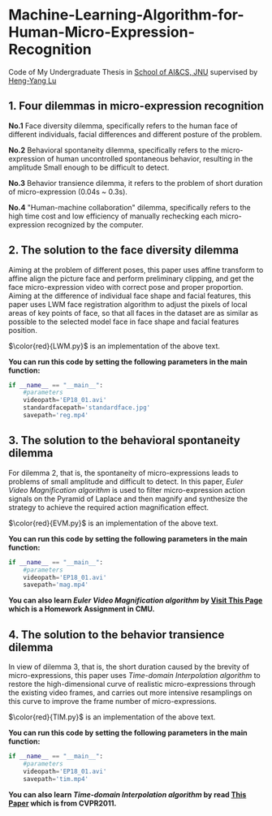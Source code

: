 # Machine-Learning-Algorithm-for-Human-Micro-Expression-Recognition
Code of My Undergraduate Thesis in [School of AI&CS, JNU](http://ai.jiangnan.edu.cn/) supervised by [Heng-Yang Lu](http://iip.nju.edu.cn/index.php/Luhy)
## 1. Four dilemmas in micro-expression recognition
**No.1** Face diversity dilemma, specifically refers to the human face of different individuals, facial differences and different posture of the problem.

**No.2** Behavioral spontaneity dilemma, specifically refers to the micro-expression of human uncontrolled spontaneous behavior, resulting in the amplitude
Small enough to be difficult to detect.

**No.3** Behavior transience dilemma, it refers to the problem of short duration of micro-expression (0.04s ~ 0.3s).

**No.4** "Human-machine collaboration" dilemma, specifically refers to the high time cost and low efficiency of manually rechecking each micro-expression recognized by the computer.

## 2. The solution to the face diversity dilemma
   Aiming at the problem of different poses, this paper uses affine transform to affine align the picture face and perform preliminary clipping, and get the face micro-expression video with correct pose and proper proportion. Aiming at the difference of individual face shape and facial features, this paper uses LWM face registration algorithm to adjust the pixels of local areas of key points of face, so that all faces in the dataset are as similar as possible to the selected model face in face shape and facial features position.
   
$\color{red}{LWM.py}$ is an implementation of the above text.

**You can run this code by setting the following parameters in the main function:**
```python
if __name__ == "__main__":
    #parameters
    videopath='EP18_01.avi'
    standardfacepath='standardface.jpg'
    savepath='reg.mp4'
```
## 3. The solution to the behavioral spontaneity dilemma
   For dilemma 2, that is, the spontaneity of micro-expressions leads to problems of small amplitude and difficult to detect. In this paper, *Euler Video Magnification algorithm* is used to filter micro-expression action signals on the Pyramid of Laplace and then magnify and synthesize the strategy to achieve the required action magnification effect.

$\color{red}{EVM.py}$ is an implementation of the above text.

**You can run this code by setting the following parameters in the main function:**
```python
if __name__ == "__main__":
    #parameters
    videopath='EP18_01.avi'
    savepath='mag.mp4'
```

**You can also learn *Euler Video Magnification algorithm* by [Visit This Page](https://nbviewer.org/github/yourwanghao/CMUComputationalPhotography/blob/master/class7/notebook7.ipynb) which is a Homework Assignment in **CMU**.**

## 4. The solution to the behavior transience dilemma
In view of dilemma 3, that is, the short duration caused by the brevity of micro-expressions, this paper uses *Time-domain Interpolation algorithm* to restore the high-dimensional curve of realistic micro-expressions through the existing video frames, and carries out more intensive resamplings on this curve to improve the frame number of micro-expressions.

$\color{red}{TIM.py}$ is an implementation of the above text.

**You can run this code by setting the following parameters in the main function:**
```python
if __name__ == "__main__":
    #parameters
    videopath='EP18_01.avi'
    savepath='tim.mp4'
```

**You can also learn *Time-domain Interpolation algorithm* by read [This Paper]([https://nbviewer.org/github/yourwanghao/CMUComputationalPhotography/blob/master/class7/notebook7.ipynb](https://readpaper.com/pdf-annotate/note?noteId=668667091142946816&pdfId=668666968103038976)) which is from CVPR2011.**



